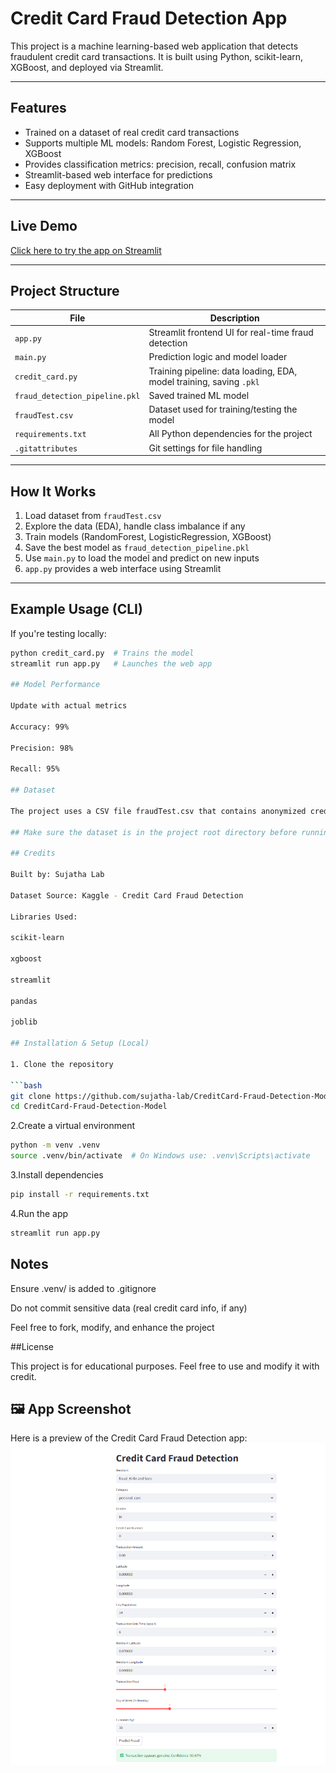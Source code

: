 #  Credit Card Fraud Detection App

This project is a machine learning-based web application that detects fraudulent credit card transactions. It is built using Python, scikit-learn, XGBoost, and deployed via Streamlit.

---

## Features

- Trained on a dataset of real credit card transactions
- Supports multiple ML models: Random Forest, Logistic Regression, XGBoost
- Provides classification metrics: precision, recall, confusion matrix
- Streamlit-based web interface for predictions
- Easy deployment with GitHub integration

---

##  Live Demo

[Click here to try the app on Streamlit](https://creditcard-fraud-detection-model-9pzo5brcfwmxdmzsifwfva.streamlit.app/)

---

##  Project Structure

| File | Description |
|------|-------------|
| `app.py` | Streamlit frontend UI for real-time fraud detection |
| `main.py` | Prediction logic and model loader |
| `credit_card.py` | Training pipeline: data loading, EDA, model training, saving `.pkl` |
| `fraud_detection_pipeline.pkl` | Saved trained ML model |
| `fraudTest.csv` | Dataset used for training/testing the model |
| `requirements.txt` | All Python dependencies for the project |
| `.gitattributes` | Git settings for file handling |

---

##  How It Works

1. Load dataset from `fraudTest.csv`
2. Explore the data (EDA), handle class imbalance if any
3. Train models (RandomForest, LogisticRegression, XGBoost)
4. Save the best model as `fraud_detection_pipeline.pkl`
5. Use `main.py` to load the model and predict on new inputs
6. `app.py` provides a web interface using Streamlit

---

## Example Usage (CLI)

If you're testing locally:

```bash
python credit_card.py  # Trains the model
streamlit run app.py   # Launches the web app

## Model Performance

Update with actual metrics

Accuracy: 99%

Precision: 98%

Recall: 95%

## Dataset

The project uses a CSV file fraudTest.csv that contains anonymized credit card transaction data.

## Make sure the dataset is in the project root directory before running credit_card.py.

## Credits

Built by: Sujatha Lab

Dataset Source: Kaggle - Credit Card Fraud Detection

Libraries Used:

scikit-learn

xgboost

streamlit

pandas

joblib

## Installation & Setup (Local)

1. Clone the repository

```bash
git clone https://github.com/sujatha-lab/CreditCard-Fraud-Detection-Model.git
cd CreditCard-Fraud-Detection-Model

```

2.Create a virtual environment
```bash
python -m venv .venv
source .venv/bin/activate  # On Windows use: .venv\Scripts\activate

```
3.Install dependencies
```bash
pip install -r requirements.txt

```

4.Run the app
```bash
streamlit run app.py

```
## Notes

Ensure .venv/ is added to .gitignore

Do not commit sensitive data (real credit card info, if any)

Feel free to fork, modify, and enhance the project

##License

This project is for educational purposes. Feel free to use and modify it with credit.

## 🖼️ App Screenshot

Here is a preview of the Credit Card Fraud Detection app:
![App Screenshot](Screenshot.png)


